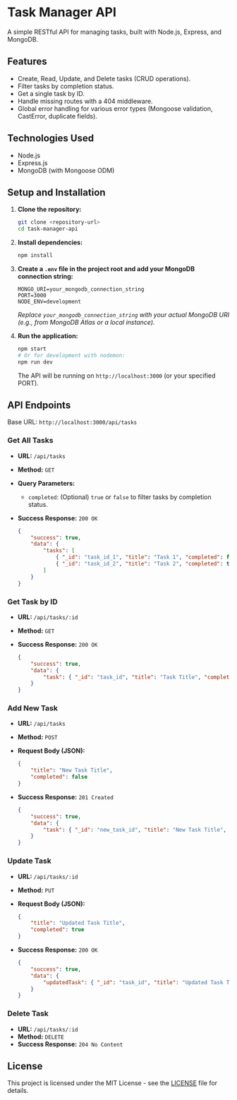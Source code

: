 # Task Manager API

A simple RESTful API for managing tasks, built with Node.js, Express, and MongoDB.

## Features

- Create, Read, Update, and Delete tasks (CRUD operations).
- Filter tasks by completion status.
- Get a single task by ID.
- Handle missing routes with a 404 middleware.
- Global error handling for various error types (Mongoose validation, CastError, duplicate fields).

## Technologies Used

- Node.js
- Express.js
- MongoDB (with Mongoose ODM)

## Setup and Installation

1.  **Clone the repository:**

    ```bash
    git clone <repository-url>
    cd task-manager-api
    ```

2.  **Install dependencies:**

    ```bash
    npm install
    ```

3.  **Create a `.env` file in the project root and add your MongoDB connection string:**

    ```
    MONGO_URI=your_mongodb_connection_string
    PORT=3000
    NODE_ENV=development
    ```

    *Replace `your_mongodb_connection_string` with your actual MongoDB URI (e.g., from MongoDB Atlas or a local instance).* 

4.  **Run the application:**

    ```bash
    npm start
    # Or for development with nodemon:
    npm run dev
    ```

    The API will be running on `http://localhost:3000` (or your specified PORT).

## API Endpoints

Base URL: `http://localhost:3000/api/tasks`

### Get All Tasks

-   **URL:** `/api/tasks`
-   **Method:** `GET`
-   **Query Parameters:**
    -   `completed`: (Optional) `true` or `false` to filter tasks by completion status.
-   **Success Response:** `200 OK`

    ```json
    {
        "success": true,
        "data": {
            "tasks": [
                { "_id": "task_id_1", "title": "Task 1", "completed": false },
                { "_id": "task_id_2", "title": "Task 2", "completed": true }
            ]
        }
    }
    ```

### Get Task by ID

-   **URL:** `/api/tasks/:id`
-   **Method:** `GET`
-   **Success Response:** `200 OK`

    ```json
    {
        "success": true,
        "data": {
            "task": { "_id": "task_id", "title": "Task Title", "completed": false }
        }
    }
    ```

### Add New Task

-   **URL:** `/api/tasks`
-   **Method:** `POST`
-   **Request Body (JSON):**

    ```json
    {
        "title": "New Task Title",
        "completed": false
    }
    ```

-   **Success Response:** `201 Created`

    ```json
    {
        "success": true,
        "data": {
            "task": { "_id": "new_task_id", "title": "New Task Title", "completed": false }
        }
    }
    ```

### Update Task

-   **URL:** `/api/tasks/:id`
-   **Method:** `PUT`
-   **Request Body (JSON):**

    ```json
    {
        "title": "Updated Task Title",
        "completed": true
    }
    ```

-   **Success Response:** `200 OK`

    ```json
    {
        "success": true,
        "data": {
            "updatedTask": { "_id": "task_id", "title": "Updated Task Title", "completed": true }
        }
    }
    ```

### Delete Task

-   **URL:** `/api/tasks/:id`
-   **Method:** `DELETE`
-   **Success Response:** `204 No Content`

## License

This project is licensed under the MIT License - see the [LICENSE](LICENSE) file for details. 